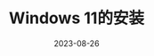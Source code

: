 ---
title: "Windows 11的安装"
linkTitle: "安装"
weight: 10
date: 2023-08-26
description: >
  介绍 Windows 11 的安装，使用，配置和优化
---